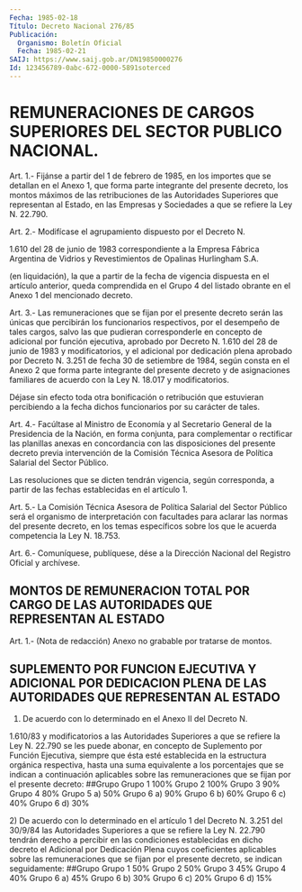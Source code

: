 ```yaml
---
Fecha: 1985-02-18
Título: Decreto Nacional 276/85
Publicación:
  Organismo: Boletín Oficial
  Fecha: 1985-02-21
SAIJ: https://www.saij.gob.ar/DN19850000276
Id: 123456789-0abc-672-0000-5891soterced
---
```

# REMUNERACIONES DE CARGOS SUPERIORES DEL SECTOR PUBLICO NACIONAL.

<a id="1"></a>
Art.  1.-  Fijánse  a  partir del 1 de febrero de 1985, en los importes que se detallan en el  Anexo 1, que forma parte integrante del presente decreto, los montos  máximos  de  las retribuciones de las  Autoridades  Superiores  que  representan  al Estado,  en  las Empresas  y  Sociedades  a  que  se  refiere  la  Ley  N.   22.790.

<a id="2"></a>
Art. 2.- Modifícase el agrupamiento dispuesto por el Decreto N.

1.610  del 28 de junio de 1983 correspondiente a la Empresa Fábrica Argentina  de  Vidrios y Revestimientos de Opalinas Hurlingham S.A.

(en  liquidación),  la  que  a  partir  de  la  fecha  de  vigencia dispuesta  en el artículo anterior, queda comprendida en el Grupo 4 del  listado   obrante  en  el  Anexo  1  del  mencionado  decreto.

<a id="3"></a>
Art.  3.-  Las  remuneraciones  que  se  fijan por el presente decreto    serán    las  únicas  que  percibirán  los  funcionarios respectivos,  por el desempeño  de  tales  cargos,  salvo  las  que pudieran  corresponderle  en  concepto  de  adicional  por  función ejecutiva,  aprobado por Decreto N. 1.610 del 28 de junio de 1983 y modificatorios,  y  el  adicional por dedicación plena aprobado por Decreto N. 3.251 de fecha  30 de setiembre de 1984, según consta en el Anexo 2 que forma parte integrante  del  presente  decreto  y de asignaciones   familiares  de  acuerdo  con  la  Ley  N.  18.017  y modificatorios.

Déjase  sin  efecto   toda  otra  bonificación  o  retribución  que estuvieran percibiendo  a  la  fecha  dichos  funcionarios  por  su carácter de tales.

<a id="4"></a>
Art.  4.-  Facúltase  al  Ministro de Economía y al Secretario General de la Presidencia de la  Nación,  en  forma  conjunta, para complementar o rectificar las planillas anexas en concordancia  con las  disposiciones  del  presente decreto previa intervención de la Comisión Técnica Asesora de  Política  Salarial del Sector Público.

Las resoluciones que se dicten tendrán vigencia, según corresponda, a partir de las fechas establecidas  en el artículo 1.

<a id="5"></a>
Art.  5.- La Comisión Técnica Asesora de Política Salarial del Sector Público  será  el organismo de interpretación con facultades para  aclarar  las  normas  del  presente  decreto,  en  los  temas específicos sobre los  que le acuerda competencia la Ley N. 18.753.

<a id="6"></a>
Art. 6.- Comuníquese, publíquese, dése a la Dirección Nacional del Registro Oficial y archívese.

## MONTOS  DE  REMUNERACION  TOTAL  POR  CARGO  DE LAS AUTORIDADES QUE REPRESENTAN AL ESTADO

<a id="1"></a>
Art. 1.- (Nota de redacción) Anexo no grabable por tratarse de montos.

## SUPLEMENTO  POR  FUNCION EJECUTIVA Y ADICIONAL POR DEDICACION PLENA DE LAS AUTORIDADES QUE REPRESENTAN AL ESTADO

<a id="1"></a>
1) De acuerdo con lo determinado en el Anexo II del Decreto N.

1.610/83  y  modificatorios  a  las Autoridades Superiores a que se refiere  la  Ley  N. 22.790 se les puede  abonar,  en  concepto  de Suplemento por Función Ejecutiva, siempre que ésta esté establecida en la estructura  orgánica  respectiva,  hasta una suma equivalente  a  los  porcentajes  que  se  indican  a  continuación aplicables  sobre  las remuneraciones que se fijan por el  presente decreto: ##Grupo Grupo 1                                100% Grupo 2                                100% Grupo 3                                 90% Grupo 4                                 80% Grupo 5 a)                              50% Grupo 6 a)                              90% Grupo 6 b)                              60% Grupo 6 c)                              40% Grupo 6 d)                                30%

<a id="2"></a>
2)  De acuerdo con lo determinado en el artículo 1 del Decreto N. 3.251 del  30/9/84  las  Autoridades Superiores a que se refiere la Ley N. 22.790 tendrán derecho  a  percibir  en  las  condiciones establecidas  en  dicho  decreto el Adicional por Dedicación  Plena cuyos  coeficientes aplicables  sobre  las  remuneraciones  que  se fijan por el presente decreto, se indican seguidamente: ##Grupo Grupo 1                                 50% Grupo 2                                 50% Grupo 3                                 45% Grupo 4                                 40% Grupo 6 a)                              45% Grupo 6 b)                              30% Grupo 6 c)                              20% Grupo 6  d)                               15%
